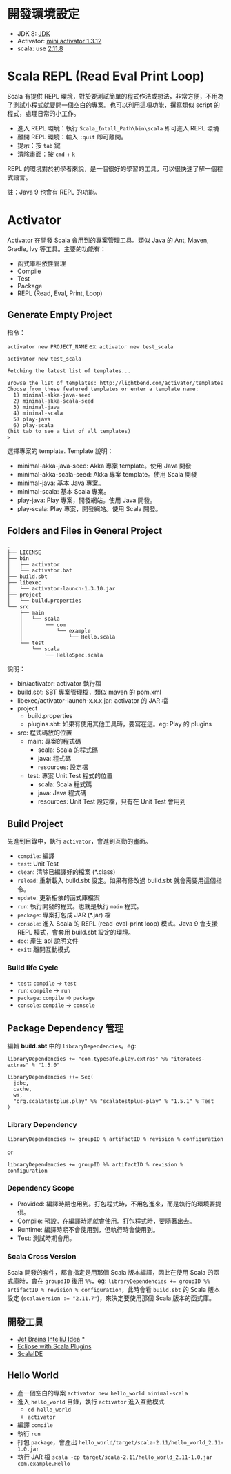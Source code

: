 # 開發環境設定
* JDK 8: [JDK](http://www.oracle.com/technetwork/java/javase/downloads/index.html)
* Activator: [mini activator 1.3.12](https://downloads.typesafe.com/typesafe-activator/1.3.12/typesafe-activator-1.3.12-minimal.zip)
* scala: use [2.11.8](http://www.scala-lang.org/download/2.11.8.html)

# Scala REPL (Read Eval Print Loop)
Scala 有提供 REPL 環境，對於要測試簡單的程式作法或想法，非常方便，不用為了測試小程式就要開一個空白的專案。也可以利用這項功能，撰寫類似 script 的程式，處理日常的小工作。

* 進入 REPL 環境：執行 `Scala_Intall_Path\bin\scala` 即可進入 REPL 環境
* 離開 REPL 環境：輸入 `:quit` 即可離開。
* 提示：按 `tab` 鍵
* 清除畫面：按 `cmd` + `k`

REPL 的環境對於初學者來說，是一個很好的學習的工具，可以很快速了解一個程式語言。

註：Java 9 也會有 REPL 的功能。

# Activator

Activator 在開發 Scala 會用到的專案管理工具。類似 Java 的 Ant, Maven, Gradle, Ivy 等工具。主要的功能有：

* 函式庫相依性管理
* Compile
* Test
* Package
* REPL (Read, Eval, Print, Loop)

## Generate Empty Project

指令：

`activator new PROJECT_NAME` ex: `activator new test_scala`

```
activator new test_scala

Fetching the latest list of templates...

Browse the list of templates: http://lightbend.com/activator/templates
Choose from these featured templates or enter a template name:
  1) minimal-akka-java-seed
  2) minimal-akka-scala-seed
  3) minimal-java
  4) minimal-scala
  5) play-java
  6) play-scala
(hit tab to see a list of all templates)
>
```

選擇專案的 template. Template 說明：

* minimal-akka-java-seed: Akka 專案 template。使用 Java 開發
* minimal-akka-scala-seed: Akka 專案 template。使用 Scala 開發
* minimal-java: 基本 Java 專案。
* minimal-scala: 基本 Scala 專案。
* play-java: Play 專案，開發網站。使用 Java 開發。
* play-scala: Play 專案，開發網站。使用 Scala 開發。

## Folders and Files in General Project

```
.
├── LICENSE
├── bin
│   ├── activator
│   └── activator.bat
├── build.sbt
├── libexec
│   └── activator-launch-1.3.10.jar
├── project
│   └── build.properties
└── src
    ├── main
    │   └── scala
    │       └── com
    │           └── example
    │               └── Hello.scala
    └── test
        └── scala
            └── HelloSpec.scala
```

說明：

* bin/activator: activator 執行檔
* build.sbt: SBT 專案管理檔，類似 maven 的 pom.xml
* libexec/activator-launch-x.x.x.jar: activator 的 JAR 檔
* project
	* build.properties
	* plugins.sbt: 如果有使用其他工具時，要寫在這。eg: Play 的 plugins
* src: 程式碼放的位置
	* main: 專案的程式碼
		* scala: Scala 的程式碼
		* java: 程式碼
		* resources: 設定檔
	* test: 專案 Unit Test 程式的位置
		* scala: Scala 程式碼
		* java: Java 程式碼
		* resources: Unit Test 設定檔，只有在 Unit Test 會用到

## Build Project

先進到目錄中，執行 `activator`，會進到互動的畫面。

* `compile`: 編譯
* `test`: Unit Test
* `clean`: 清除已編譯好的檔案 (\*.class)
* `reload`: 重新載入 build.sbt 設定。如果有修改過 build.sbt 就會需要用這個指令。
* `update`: 更新相依的函式庫檔案
* `run`: 執行開發的程式。也就是執行 `main` 程式。
* `package`: 專案打包成 JAR (\*.jar) 檔
* `console`: 進入 Scala 的 REPL (read-eval-print loop) 模式。Java 9 會支援 REPL 模式，會套用 build.sbt 設定的環境。
* `doc`: 產生 api 說明文件
* `exit`: 離開互動模式

### Build life Cycle
* `test`: `compile` -> `test`
* `run`: `compile` -> `run`
* `package`: `compile` -> `package`
* `console`: `compile` -> `console`

## Package Dependency 管理

編輯 **build.sbt** 中的 `libraryDependencies`。eg:

```
libraryDependencies += "com.typesafe.play.extras" %% "iteratees-extras" % "1.5.0"

libraryDependencies ++= Seq(
  jdbc,
  cache,
  ws,
  "org.scalatestplus.play" %% "scalatestplus-play" % "1.5.1" % Test
)
```
### Library Dependency

`libraryDependencies += groupID % artifactID % revision % configuration`

or

`libraryDependencies += groupID %% artifactID % revision % configuration`

### Dependency Scope

* Provided: 編譯時期也用到。打包程式時，不用包進來，而是執行的環境要提供。
* Compile: 預設。在編譯時期就會使用。打包程式時，要隨著出去。
* Runtime: 編譯時期不會使用到，但執行時會使用到。
* Test: 測試時期會用。

### Scala Cross Version
Scala 開發的套件，都會指定是用那個 Scala 版本編譯，因此在使用 Scala 的函式庫時，會在 `groupdID` 後用 `%%`，eg: `libraryDependencies += groupID %% artifactID % revision % configuration`，此時會看 `build.sbt` 的 Scala 版本設定 (`scalaVersion := "2.11.7"`)，來決定要使用那個 Scala 版本的函式庫。


## 開發工具
* [Jet Brains IntelliJ Idea](https://www.jetbrains.com/idea/) \*
* [Eclipse with Scala Plugins](http://scala-ide.org/download/current.html)
* [ScalaIDE](http://scala-ide.org/)

## Hello World
* 產一個空白的專案 `activator new hello_world minimal-scala`
* 進入 `hello_world` 目錄，執行 `activator` 進入互動模式
  * `cd hello_world`
  * `activator`
* 編譯 `compile`
* 執行 `run`
* 打包 `package`，會產出 `hello_world/target/scala-2.11/hello_world_2.11-1.0.jar`
* 執行 JAR 檔 `scala -cp target/scala-2.11/hello_world_2.11-1.0.jar com.example.Hello`

